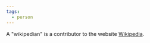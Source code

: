 ```yaml
---
tags:
  - person
---
```


A "wikipedian" is a contributor to the website [Wikipedia](https://wikipedia.org/).